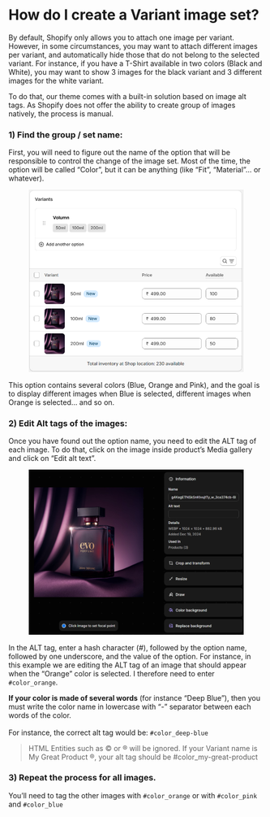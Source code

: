 # How do I create a Variant image set?

By default, Shopify only allows you to attach one image per variant. However, in some circumstances, you may want to attach different images per variant, and automatically hide those that do not belong to the selected variant. For instance, if you have a T-Shirt available in two colors (Black and White), you may want to show 3 images for the black variant and 3 different images for the white variant.

To do that, our theme comes with a built-in solution based on image alt tags. As Shopify does not offer the ability to create group of images natively, the process is manual.

### 1) Find the group / set name:

First, you will need to figure out the name of the option that will be responsible to control the change of the image set. Most of the time, the option will be called “Color”, but it can be anything (like “Fit”, “Material”… or whatever).

<figure><img src="../../.gitbook/assets/Screenshot 2024-12-20 150357.png" alt=""><figcaption></figcaption></figure>

This option contains several colors (Blue, Orange and Pink), and the goal is to display different images when Blue is selected, different images when Orange is selected… and so on.

### 2) Edit Alt tags of the images:

Once you have found out the option name, you need to edit the ALT tag of each image. To do that, click on the image inside product’s Media gallery and click on “Edit alt text”.

<figure><img src="../../.gitbook/assets/Screenshot 2024-12-20 150539 (1).png" alt=""><figcaption></figcaption></figure>

In the ALT tag, enter a hash character (#), followed by the option name, followed by one underscore, and the value of the option. For instance, in this example we are editing the ALT tag of an image that should appear when the “Orange” color is selected. I therefore need to enter `#color_orange`.

**If your color is made of several words** (for instance “Deep Blue”), then you must write the color name in lowercase with “-” separator between each words of the color.\
\
For instance, the correct alt tag would be: `#color_deep-blue`

> HTML Entities such as © or ® will be ignored. If your Variant name is My Great Product ®, your alt tag should be #color\_my-great-product

### 3) Repeat the process for all images.

You’ll need to tag the other images with `#color_orange` or with `#color_pink` and `#color_blue`

